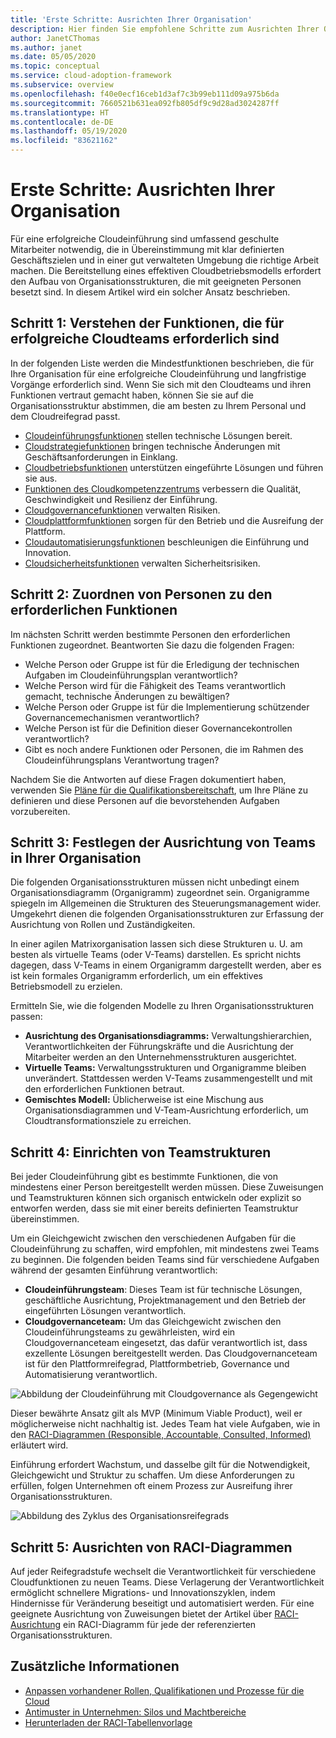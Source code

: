 ```yaml
---
title: 'Erste Schritte: Ausrichten Ihrer Organisation'
description: Hier finden Sie empfohlene Schritte zum Ausrichten Ihrer Organisation, damit Sie für eine erfolgreiche Cloudeinführung bereit sind.
author: JanetCThomas
ms.author: janet
ms.date: 05/05/2020
ms.topic: conceptual
ms.service: cloud-adoption-framework
ms.subservice: overview
ms.openlocfilehash: f40e0ecf16ceb1d3af7c3b99eb111d09a975b6da
ms.sourcegitcommit: 7660521b631ea092fb805df9c9d28ad3024287ff
ms.translationtype: HT
ms.contentlocale: de-DE
ms.lasthandoff: 05/19/2020
ms.locfileid: "83621162"
---
```

# <a name="get-started-align-your-organization"></a>Erste Schritte: Ausrichten Ihrer Organisation

Für eine erfolgreiche Cloudeinführung sind umfassend geschulte Mitarbeiter notwendig, die in Übereinstimmung mit klar definierten Geschäftszielen und in einer gut verwalteten Umgebung die richtige Arbeit machen. Die Bereitstellung eines effektiven Cloudbetriebsmodells erfordert den Aufbau von Organisationsstrukturen, die mit geeigneten Personen besetzt sind. In diesem Artikel wird ein solcher Ansatz beschrieben.

## <a name="step-1-understand-the-functions-required-for-successful-cloud-teams"></a>Schritt 1: Verstehen der Funktionen, die für erfolgreiche Cloudteams erforderlich sind

In der folgenden Liste werden die Mindestfunktionen beschrieben, die für Ihre Organisation für eine erfolgreiche Cloudeinführung und langfristige Vorgänge erforderlich sind. Wenn Sie sich mit den Cloudteams und ihren Funktionen vertraut gemacht haben, können Sie sie auf die Organisationsstruktur abstimmen, die am besten zu Ihrem Personal und dem Cloudreifegrad passt.

- [Cloudeinführungsfunktionen](../organize/cloud-adoption.md) stellen technische Lösungen bereit.
- [Cloudstrategiefunktionen](../organize/cloud-strategy.md) bringen technische Änderungen mit Geschäftsanforderungen in Einklang.
- [Cloudbetriebsfunktionen](../organize/cloud-operations.md) unterstützen eingeführte Lösungen und führen sie aus.
- [Funktionen des Cloudkompetenzzentrums](../organize/cloud-center-of-excellence.md) verbessern die Qualität, Geschwindigkeit und Resilienz der Einführung.
- [Cloudgovernancefunktionen](../organize/cloud-governance.md) verwalten Risiken.
- [Cloudplattformfunktionen](../organize/cloud-platform.md) sorgen für den Betrieb und die Ausreifung der Plattform.
- [Cloudautomatisierungsfunktionen](../organize/cloud-automation.md) beschleunigen die Einführung und Innovation.
- [Cloudsicherheitsfunktionen](../organize/cloud-security.md) verwalten Sicherheitsrisiken.

## <a name="step-2-map-people-to-the-required-functions"></a>Schritt 2: Zuordnen von Personen zu den erforderlichen Funktionen

Im nächsten Schritt werden bestimmte Personen den erforderlichen Funktionen zugeordnet. Beantworten Sie dazu die folgenden Fragen:

- Welche Person oder Gruppe ist für die Erledigung der technischen Aufgaben im Cloudeinführungsplan verantwortlich?
- Welche Person wird für die Fähigkeit des Teams verantwortlich gemacht, technische Änderungen zu bewältigen?
- Welche Person oder Gruppe ist für die Implementierung schützender Governancemechanismen verantwortlich?
- Welche Person ist für die Definition dieser Governancekontrollen verantwortlich?
- Gibt es noch andere Funktionen oder Personen, die im Rahmen des Cloudeinführungsplans Verantwortung tragen?

Nachdem Sie die Antworten auf diese Fragen dokumentiert haben, verwenden Sie [Pläne für die Qualifikationsbereitschaft](../plan/adapt-roles-skills-processes.md), um Ihre Pläne zu definieren und diese Personen auf die bevorstehenden Aufgaben vorzubereiten.

## <a name="step-3-determine-how-teams-align-within-your-organization"></a>Schritt 3: Festlegen der Ausrichtung von Teams in Ihrer Organisation

Die folgenden Organisationsstrukturen müssen nicht unbedingt einem Organisationsdiagramm (Organigramm) zugeordnet sein. Organigramme spiegeln im Allgemeinen die Strukturen des Steuerungsmanagement wider. Umgekehrt dienen die folgenden Organisationsstrukturen zur Erfassung der Ausrichtung von Rollen und Zuständigkeiten. 

In einer agilen Matrixorganisation lassen sich diese Strukturen u. U. am besten als virtuelle Teams (oder V-Teams) darstellen. Es spricht nichts dagegen, dass V-Teams in einem Organigramm dargestellt werden, aber es ist kein formales Organigramm erforderlich, um ein effektives Betriebsmodell zu erzielen.

Ermitteln Sie, wie die folgenden Modelle zu Ihren Organisationsstrukturen passen:

- **Ausrichtung des Organisationsdiagramms:** Verwaltungshierarchien, Verantwortlichkeiten der Führungskräfte und die Ausrichtung der Mitarbeiter werden an den Unternehmensstrukturen ausgerichtet.
- **Virtuelle Teams:** Verwaltungsstrukturen und Organigramme bleiben unverändert. Stattdessen werden V-Teams zusammengestellt und mit den erforderlichen Funktionen betraut.
- **Gemischtes Modell:** Üblicherweise ist eine Mischung aus Organisationsdiagrammen und V-Team-Ausrichtung erforderlich, um Cloudtransformationsziele zu erreichen.

## <a name="step-4-establish-team-structures"></a>Schritt 4: Einrichten von Teamstrukturen

Bei jeder Cloudeinführung gibt es bestimmte Funktionen, die von mindestens einer Person bereitgestellt werden müssen. Diese Zuweisungen und Teamstrukturen können sich organisch entwickeln oder explizit so entworfen werden, dass sie mit einer bereits definierten Teamstruktur übereinstimmen.

Um ein Gleichgewicht zwischen den verschiedenen Aufgaben für die Cloudeinführung zu schaffen, wird empfohlen, mit mindestens zwei Teams zu beginnen. Die folgenden beiden Teams sind für verschiedene Aufgaben während der gesamten Einführung verantwortlich:

- **Cloudeinführungsteam**: Dieses Team ist für technische Lösungen, geschäftliche Ausrichtung, Projektmanagement und den Betrieb der eingeführten Lösungen verantwortlich.
- **Cloudgovernanceteam:** Um das Gleichgewicht zwischen den Cloudeinführungsteams zu gewährleisten, wird ein Cloudgovernanceteam eingesetzt, das dafür verantwortlich ist, dass exzellente Lösungen bereitgestellt werden. Das Cloudgovernanceteam ist für den Plattformreifegrad, Plattformbetrieb, Governance und Automatisierung verantwortlich.

![Abbildung der Cloudeinführung mit Cloudgovernance als Gegengewicht](../_images/ready/org-ready-best-practice.png)

Dieser bewährte Ansatz gilt als MVP (Minimum Viable Product), weil er möglicherweise nicht nachhaltig ist. Jedes Team hat viele Aufgaben, wie in den [RACI-Diagrammen (Responsible, Accountable, Consulted, Informed)](../organize/raci-alignment.md) erläutert wird.

Einführung erfordert Wachstum, und dasselbe gilt für die Notwendigkeit, Gleichgewicht und Struktur zu schaffen. Um diese Anforderungen zu erfüllen, folgen Unternehmen oft einem Prozess zur Ausreifung ihrer Organisationsstrukturen.

![Abbildung des Zyklus des Organisationsreifegrads](../_images/ready/org-ready-maturity.png)

## <a name="step-5-align-raci-charts"></a>Schritt 5: Ausrichten von RACI-Diagrammen

Auf jeder Reifegradstufe wechselt die Verantwortlichkeit für verschiedene Cloudfunktionen zu neuen Teams. Diese Verlagerung der Verantwortlichkeit ermöglicht schnellere Migrations- und Innovationszyklen, indem Hindernisse für Veränderung beseitigt und automatisiert werden. Für eine geeignete Ausrichtung von Zuweisungen bietet der Artikel über [RACI-Ausrichtung](../organize/raci-alignment.md) ein RACI-Diagramm für jede der referenzierten Organisationsstrukturen.

## <a name="additional-information"></a>Zusätzliche Informationen

- [Anpassen vorhandener Rollen, Qualifikationen und Prozesse für die Cloud](../plan/adapt-roles-skills-processes.md)
- [Antimuster in Unternehmen: Silos und Machtbereiche](../organize/fiefdoms-silos.md)
- [Herunterladen der RACI-Tabellenvorlage](https://archcenter.blob.core.windows.net/cdn/fusion/management/raci-template.xlsx)
